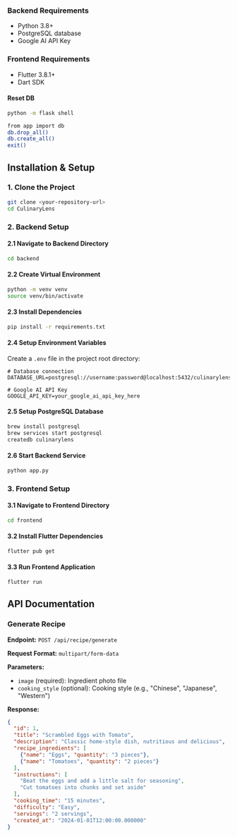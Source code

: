 ### Backend Requirements
- Python 3.8+
- PostgreSQL database
- Google AI API Key

### Frontend Requirements
- Flutter 3.8.1+
- Dart SDK

#### Reset DB
```bash
python -m flask shell
```

```bash
from app import db
db.drop_all()
db.create_all()
exit()
```

## Installation & Setup

### 1. Clone the Project

```bash
git clone <your-repository-url>
cd CulinaryLens
```

### 2. Backend Setup

#### 2.1 Navigate to Backend Directory
```bash
cd backend
```

#### 2.2 Create Virtual Environment
```bash
python -m venv venv
source venv/bin/activate
```

#### 2.3 Install Dependencies
```bash
pip install -r requirements.txt
```

#### 2.4 Setup Environment Variables
Create a `.env` file in the project root directory:

```env
# Database connection
DATABASE_URL=postgresql://username:password@localhost:5432/culinarylens

# Google AI API Key
GOOGLE_API_KEY=your_google_ai_api_key_here
```

#### 2.5 Setup PostgreSQL Database
```bash
brew install postgresql
brew services start postgresql
createdb culinarylens
```

#### 2.6 Start Backend Service
```bash
python app.py
```

### 3. Frontend Setup

#### 3.1 Navigate to Frontend Directory
```bash
cd frontend
```

#### 3.2 Install Flutter Dependencies
```bash
flutter pub get
```

#### 3.3 Run Frontend Application

```bash
flutter run
```

## API Documentation

### Generate Recipe

**Endpoint:** `POST /api/recipe/generate`

**Request Format:** `multipart/form-data`

**Parameters:**
- `image` (required): Ingredient photo file
- `cooking_style` (optional): Cooking style (e.g., "Chinese", "Japanese", "Western")

**Response:**
```json
{
  "id": 1,
  "title": "Scrambled Eggs with Tomato",
  "description": "Classic home-style dish, nutritious and delicious",
  "recipe_ingredients": [
    {"name": "Eggs", "quantity": "3 pieces"},
    {"name": "Tomatoes", "quantity": "2 pieces"}
  ],
  "instructions": [
    "Beat the eggs and add a little salt for seasoning",
    "Cut tomatoes into chunks and set aside"
  ],
  "cooking_time": "15 minutes",
  "difficulty": "Easy",
  "servings": "2 servings",
  "created_at": "2024-01-01T12:00:00.000000"
}
```

